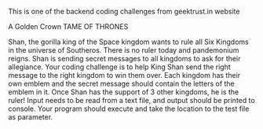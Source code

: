 This is one of the backend coding challenges from geektrust.in website

A Golden Crown
TAME OF THRONES
 
Shan, the gorilla king of the Space kingdom wants to rule all Six Kingdoms in the universe of Southeros. There is no ruler today and pandemonium reigns. Shan is sending secret messages to all kingdoms to ask for their allegiance. Your coding challenge is to help King Shan send the right message to the right kingdom to win them over. Each kingdom has their own emblem and the secret message should contain the letters of the emblem in it. Once Shan has the support of 3 other kingdoms, he is the ruler!
Input needs to be read from a text file, and output should be printed to console. Your program should execute and take the location to the test file as parameter.
